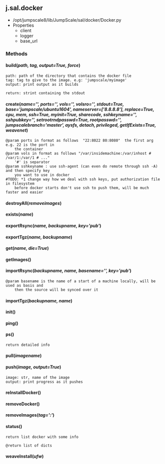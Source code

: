 <!-- toc -->
## j.sal.docker

- /opt/jumpscale8/lib/JumpScale/sal/docker/Docker.py
- Properties
    - client
    - logger
    - base_url

### Methods

#### build(*path, tag, output=True, force*) 

```
path: path of the directory that contains the docker file
tag: tag to give to the image. e.g: 'jumpscale/myimage'
output: print output as it builds

return: strint containing the stdout

```

#### create(*name='', ports='', vols='', volsro='', stdout=True, base='jumpscale/ubuntu1604', nameserver=['8.8.8.8'], replace=True, cpu, mem, ssh=True, myinit=True, sharecode, sshkeyname='', sshpubkey='', setrootrndpasswd=True, rootpasswd='', jumpscalebranch='master', aysfs, detach, privileged, getIfExists=True, weavenet*) 

```
@param ports in format as follows  "22:8022 80:8080"  the first arg e.g. 22 is the port in
    the container
@param vols in format as follows "/var/insidemachine:/var/inhost # /var/1:/var/1 # ..."
    '#' is separator
@param sshkeyname : use ssh-agent (can even do remote through ssh -A) and then specify key
    you want to use in docker
#TODO: *1 change way how we deal with ssh keys, put authorization file in filesystem
    before docker starts don't use ssh to push them, will be much faster and easier

```

#### destroyAll(*removeimages*) 

#### exists(*name*) 

#### exportRsync(*name, backupname, key='pub'*) 

#### exportTgz(*name, backupname*) 

#### get(*name, die=True*) 

#### getImages() 

#### importRsync(*backupname, name, basename='', key='pub'*) 

```
@param basename is the name of a start of a machine locally, will be used as basis and
    then the source will be synced over it

```

#### importTgz(*backupname, name*) 

#### init() 

#### ping() 

#### ps() 

```
return detailed info

```

#### pull(*imagename*) 

#### push(*image, output=True*) 

```
image: str, name of the image
output: print progress as it pushes

```

#### reInstallDocker() 

#### removeDocker() 

#### removeImages(*tag='<none>:<none>'*) 

#### status() 

```
return list docker with some info

@return list of dicts

```

#### weaveInstall(*ufw*) 

